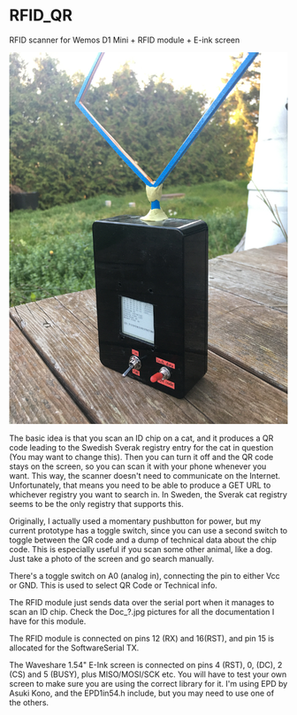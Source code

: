 # RFID_QR
RFID scanner for Wemos D1 Mini + RFID module + E-ink screen

![Prototype RFID Scanner](RFID_QR.jpg)

The basic idea is that you scan an ID chip on a cat, and it produces a QR code leading to the Swedish Sverak registry entry for the cat in question (You may want to change this). Then you can turn it off and the QR code stays on the screen, so you can scan it with your phone whenever you want. This way, the scanner doesn't need to communicate on the Internet. Unfortunately, that means you need to be able to produce a GET URL to whichever registry you want to search in. In Sweden, the Sverak cat registry seems to be the only registry that supports this.

Originally, I actually used a momentary pushbutton for power, but my current prototype has a toggle switch, since you can use a second switch to toggle between the QR code and a dump of technical data about the chip code. This is especially useful if you scan some other animal, like a dog. Just take a photo of the screen and go search manually.

There's a toggle switch on A0 (analog in), connecting the pin to either Vcc or GND. This is used to select QR Code or Technical info.

The RFID module just sends data over the serial port when it manages to scan an ID chip. Check the Doc_?.jpg pictures for all the documentation I have for this module.

The RFID module is connected on pins 12 (RX) and 16(RST), and pin 15 is allocated for the SoftwareSerial TX.

The Waveshare 1.54" E-Ink screen is connected on pins 4 (RST), 0, (DC), 2 (CS) and 5 (BUSY), plus MISO/MOSI/SCK etc. You will have to test your own screen to make sure you are using the correct library for it. I'm using EPD by Asuki Kono, and the EPD1in54.h include, but you may need to use one of the others.

